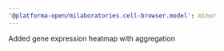 ```yaml
---
'@platforma-open/milaboratories.cell-browser.model': minor
---
```


Added gene expression heatmap with aggregation
